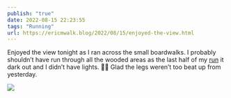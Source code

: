```yaml
---
publish: "true"
date: 2022-08-15 22:23:55
tags: "Running"
url: https://ericmwalk.blog/2022/08/15/enjoyed-the-view.html
---
```


Enjoyed the view tonight as I ran across the small boardwalks. I probably shouldn’t have run through all the wooded areas as the last half of my [run](http://www.strava.com/activities/7645274217) it dark out and I didn’t have lights. 🤷‍♂️ Glad the legs weren’t too beat up from yesterday.

![](https://ericmwalk.blog/uploads/2022/849622d27b.jpg)